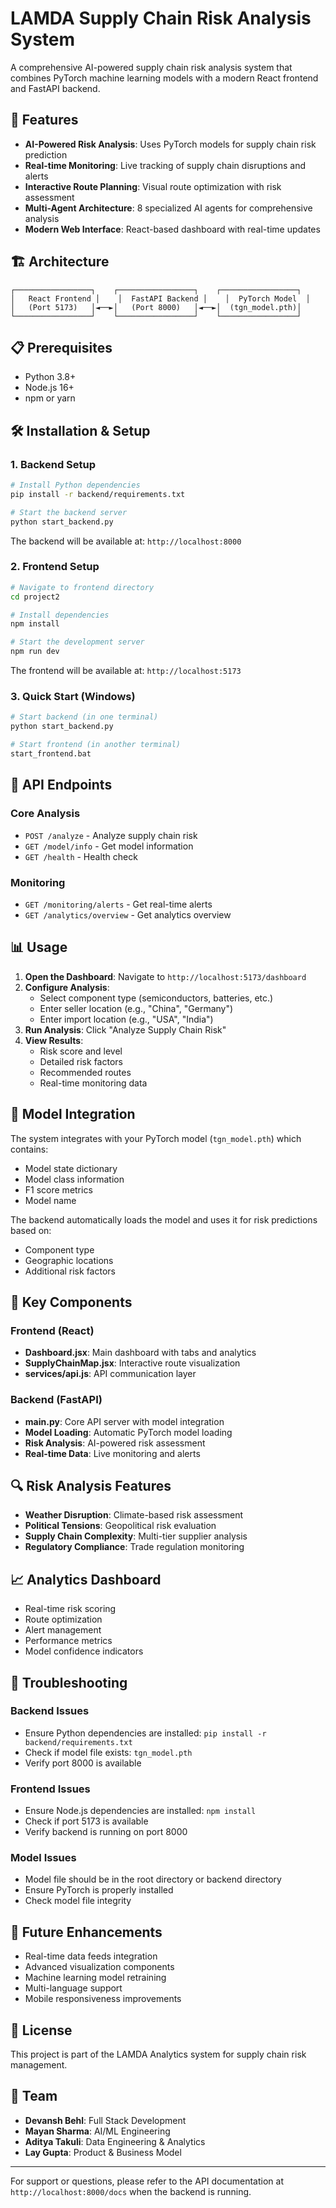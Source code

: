 # LAMDA Supply Chain Risk Analysis System

A comprehensive AI-powered supply chain risk analysis system that combines PyTorch machine learning models with a modern React frontend and FastAPI backend.

## 🚀 Features

- **AI-Powered Risk Analysis**: Uses PyTorch models for supply chain risk prediction
- **Real-time Monitoring**: Live tracking of supply chain disruptions and alerts
- **Interactive Route Planning**: Visual route optimization with risk assessment
- **Multi-Agent Architecture**: 8 specialized AI agents for comprehensive analysis
- **Modern Web Interface**: React-based dashboard with real-time updates

## 🏗️ Architecture

```
┌─────────────────┐    ┌─────────────────┐    ┌─────────────────┐
│   React Frontend │    │  FastAPI Backend │    │  PyTorch Model  │
│   (Port 5173)   │◄──►│   (Port 8000)   │◄──►│  (tgn_model.pth)│
└─────────────────┘    └─────────────────┘    └─────────────────┘
```

## 📋 Prerequisites

- Python 3.8+
- Node.js 16+
- npm or yarn

## 🛠️ Installation & Setup

### 1. Backend Setup

```bash
# Install Python dependencies
pip install -r backend/requirements.txt

# Start the backend server
python start_backend.py
```

The backend will be available at: `http://localhost:8000`

### 2. Frontend Setup

```bash
# Navigate to frontend directory
cd project2

# Install dependencies
npm install

# Start the development server
npm run dev
```

The frontend will be available at: `http://localhost:5173`

### 3. Quick Start (Windows)

```bash
# Start backend (in one terminal)
python start_backend.py

# Start frontend (in another terminal)
start_frontend.bat
```

## 🔧 API Endpoints

### Core Analysis
- `POST /analyze` - Analyze supply chain risk
- `GET /model/info` - Get model information
- `GET /health` - Health check

### Monitoring
- `GET /monitoring/alerts` - Get real-time alerts
- `GET /analytics/overview` - Get analytics overview

## 📊 Usage

1. **Open the Dashboard**: Navigate to `http://localhost:5173/dashboard`
2. **Configure Analysis**: 
   - Select component type (semiconductors, batteries, etc.)
   - Enter seller location (e.g., "China", "Germany")
   - Enter import location (e.g., "USA", "India")
3. **Run Analysis**: Click "Analyze Supply Chain Risk"
4. **View Results**: 
   - Risk score and level
   - Detailed risk factors
   - Recommended routes
   - Real-time monitoring data

## 🧠 Model Integration

The system integrates with your PyTorch model (`tgn_model.pth`) which contains:
- Model state dictionary
- Model class information
- F1 score metrics
- Model name

The backend automatically loads the model and uses it for risk predictions based on:
- Component type
- Geographic locations
- Additional risk factors

## 🎯 Key Components

### Frontend (React)
- **Dashboard.jsx**: Main dashboard with tabs and analytics
- **SupplyChainMap.jsx**: Interactive route visualization
- **services/api.js**: API communication layer

### Backend (FastAPI)
- **main.py**: Core API server with model integration
- **Model Loading**: Automatic PyTorch model loading
- **Risk Analysis**: AI-powered risk assessment
- **Real-time Data**: Live monitoring and alerts

## 🔍 Risk Analysis Features

- **Weather Disruption**: Climate-based risk assessment
- **Political Tensions**: Geopolitical risk evaluation
- **Supply Chain Complexity**: Multi-tier supplier analysis
- **Regulatory Compliance**: Trade regulation monitoring

## 📈 Analytics Dashboard

- Real-time risk scoring
- Route optimization
- Alert management
- Performance metrics
- Model confidence indicators

## 🚨 Troubleshooting

### Backend Issues
- Ensure Python dependencies are installed: `pip install -r backend/requirements.txt`
- Check if model file exists: `tgn_model.pth`
- Verify port 8000 is available

### Frontend Issues
- Ensure Node.js dependencies are installed: `npm install`
- Check if port 5173 is available
- Verify backend is running on port 8000

### Model Issues
- Model file should be in the root directory or backend directory
- Ensure PyTorch is properly installed
- Check model file integrity

## 🔮 Future Enhancements

- Real-time data feeds integration
- Advanced visualization components
- Machine learning model retraining
- Multi-language support
- Mobile responsiveness improvements

## 📝 License

This project is part of the LAMDA Analytics system for supply chain risk management.

## 👥 Team

- **Devansh Behl**: Full Stack Development
- **Mayan Sharma**: AI/ML Engineering
- **Aditya Takuli**: Data Engineering & Analytics
- **Lay Gupta**: Product & Business Model

---

For support or questions, please refer to the API documentation at `http://localhost:8000/docs` when the backend is running.
